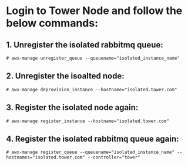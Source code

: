 # Login to Tower Node and follow the below commands:

## 1. Unregister the isolated rabbitmq queue:

`# awx-manage unregister_queue --queuename="isolated_instance_name"`

## 2. Unregister the isoalted node:

`# awx-manage deprovision_instance --hostname="isolated.tower.com"`

## 3. Register the isolated node again:

`# awx-manage register_instance --hostname="isolated.tower.com"`

## 4. Register the isolated rabbitmq queue again:

`# awx-manage register_queue --queuename="isolated_instance_name" --hostnames="isolated.tower.com" --controller="tower"`
